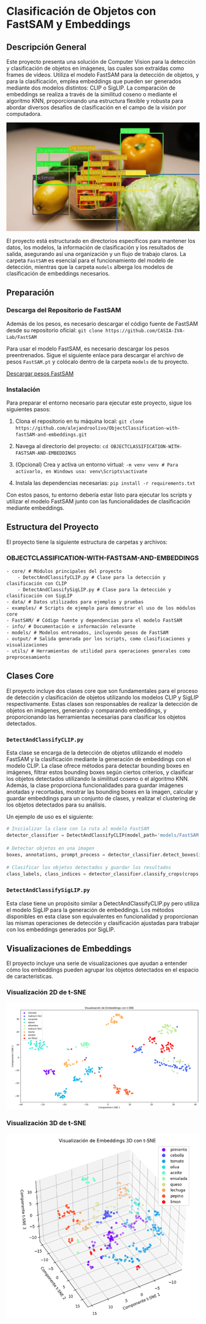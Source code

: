 # Clasificación de Objetos con FastSAM y Embeddings

## Descripción General

Este proyecto presenta una solución de Computer Vision para la detección y clasificación de objetos en imágenes, las cuales son extraídas como frames de vídeos. Utiliza el modelo FastSAM para la detección de objetos, y para la clasificación, emplea embeddings que pueden ser generados mediante dos modelos distintos: CLIP o SigLIP. La comparación de embeddings se realiza a través de la similitud coseno o mediante el algoritmo KNN, proporcionando una estructura flexible y robusta para abordar diversos desafíos de clasificación en el campo de la visión por computadora.

![Screenshot](info/main.png)

El proyecto está estructurado en directorios específicos para mantener los datos, los modelos, la información de clasificación y los resultados de salida, asegurando así una organización y un flujo de trabajo claros. La carpeta `FastSAM` es esencial para el funcionamiento del modelo de detección, mientras que la carpeta `models` alberga los modelos de clasificación de embeddings necesarios.

## Preparación

### Descarga del Repositorio de FastSAM

Además de los pesos, es necesario descargar el código fuente de FastSAM desde su repositorio oficial:
``` git clone https://github.com/CASIA-IVA-Lab/FastSAM ```

Para usar el modelo FastSAM, es necesario descargar los pesos preentrenados. Sigue el siguiente enlace para descargar el archivo de pesos `FastSAM.pt` y colócalo dentro de la carpeta `models` de tu proyecto.

[Descargar pesos FastSAM](https://huggingface.co/spaces/An-619/FastSAM/resolve/main/weights/FastSAM.pt)

### Instalación

Para preparar el entorno necesario para ejecutar este proyecto, sigue los siguientes pasos:

1. Clona el repositorio en tu máquina local:
``` git clone https://github.com/alejandroolivo/ObjectClassification-with-fastSAM-and-embeddings.git ```

2. Navega al directorio del proyecto:
``` cd OBJECTCLASSIFICATION-WITH-FASTSAM-AND-EMBEDDINGS ```

3. (Opcional) Crea y activa un entorno virtual:
``` -m venv venv # Para activarlo, en Windows usa: venv\Scripts\activate ```

4. Instala las dependencias necesarias:
``` pip install -r requirements.txt ```

Con estos pasos, tu entorno debería estar listo para ejecutar los scripts y utilizar el modelo FastSAM junto con las funcionalidades de clasificación mediante embeddings.

## Estructura del Proyecto

El proyecto tiene la siguiente estructura de carpetas y archivos:

### OBJECTCLASSIFICATION-WITH-FASTSAM-AND-EMBEDDINGS
```
- core/ # Módulos principales del proyecto
    - DetectAndClassifyCLIP.py # Clase para la detección y clasificación con CLIP
    - DetectAndClassifySigLIP.py # Clase para la detección y clasificación con SigLIP
- data/ # Datos utilizados para ejemplos y pruebas
- examples/ # Scripts de ejemplo para demostrar el uso de los módulos core
- FastSAM/ # Código fuente y dependencias para el modelo FastSAM
- info/ # Documentación e información relevante
- models/ # Modelos entrenados, incluyendo pesos de FastSAM
- output/ # Salida generada por los scripts, como clasificaciones y visualizaciones
- utils/ # Herramientas de utilidad para operaciones generales como preprocesamiento
```

## Clases Core

El proyecto incluye dos clases core que son fundamentales para el proceso de detección y clasificación de objetos utilizando los modelos CLIP y SigLIP respectivamente. Estas clases son responsables de realizar la detección de objetos en imágenes, generando y comparando embeddings, y proporcionando las herramientas necesarias para clasificar los objetos detectados.

### `DetectAndClassifyCLIP.py`
Esta clase se encarga de la detección de objetos utilizando el modelo FastSAM y la clasificación mediante la generación de embeddings con el modelo CLIP. La clase ofrece métodos para detectar bounding boxes en imágenes, filtrar estos bounding boxes según ciertos criterios, y clasificar los objetos detectados utilizando la similitud coseno o el algoritmo KNN. Además, la clase proporciona funcionalidades para guardar imágenes anotadas y recortadas, mostrar las bounding boxes en la imagen, calcular y guardar embeddings para un conjunto de clases, y realizar el clustering de los objetos detectados para su análisis.

Un ejemplo de uso es el siguiente:

```python
# Inicializar la clase con la ruta al modelo FastSAM
detector_classifier = DetectAndClassifyCLIP(model_path='models/FastSAM.pt')

# Detectar objetos en una imagen
boxes, annotations, prompt_process = detector_classifier.detect_boxes(image_path='path/to/image.jpg')

# Clasificar los objetos detectados y guardar los resultados
class_labels, class_indices = detector_classifier.classify_crops(crops, embeddings)
```

### `DetectAndClassifySigLIP.py`
Esta clase tiene un propósito similar a DetectAndClassifyCLIP.py pero utiliza el modelo SigLIP para la generación de embeddings. Los métodos disponibles en esta clase son equivalentes en funcionalidad y proporcionan las mismas operaciones de detección y clasificación ajustadas para trabajar con los embeddings generados por SigLIP.


## Visualizaciones de Embeddings

El proyecto incluye una serie de visualizaciones que ayudan a entender cómo los embeddings pueden agrupar los objetos detectados en el espacio de características.

### Visualización 2D de t-SNE
![Visualización 2D de t-SNE](info/TSNE2D.png)

### Visualización 3D de t-SNE
![Visualización 3D de t-SNE](info/TSNE3D.png)